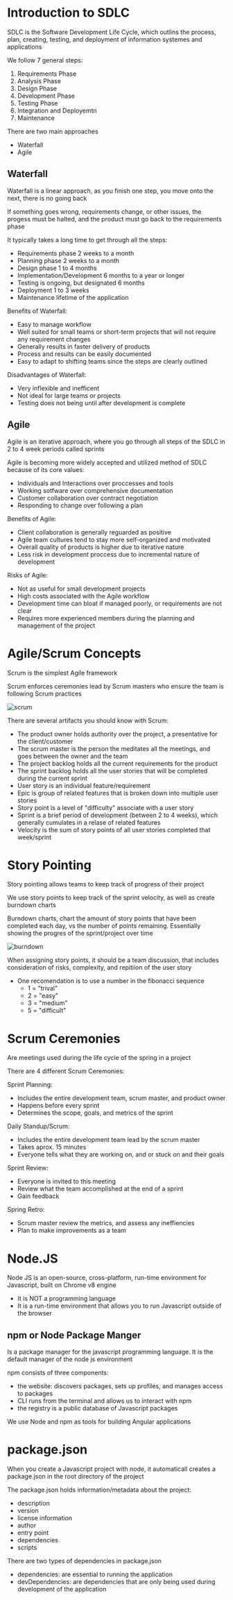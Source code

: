 # Introduction to SDLC

SDLC is the Software Development Life Cycle, which outlins the process, plan, creating, testing, and deployment of information systemes and applications

We follow 7 general steps:

1. Requirements Phase
2. Analysis Phase
3. Design Phase
4. Development Phase
5. Testing Phase
6. Integration and Deployemtn
7. Maintenance 

There are two main approaches

- Waterfall
- Agile

## Waterfall

Waterfall is a linear approach, as you finish one step, you move onto the next, there is no going back

If something goes wrong, requirements change, or other issues, the progess must be halted, and the product must go back to the requirements phase

It typically takes a long time to get through all the steps:

- Requirements phase 2 weeks to a month
- Planning phase 2 weeks to a month
- Design phase 1 to 4 months
- Implementation/Development 6 months to a year or longer
- Testing is ongoing, but designated 6 months
- Deployment 1 to 3 weeks
- Maintenance lifetime of the application

Benefits of Waterfall:

- Easy to manage workflow
- Well suited for small teams or short-term projects that will not require any requirement changes
- Generally results in faster delivery of products
- Process and results can be easily documented
- Easy to adapt to shifting teams since the steps are clearly outlined

Disadvantages of Waterfall:

- Very inflexible and inefficent
- Not ideal for large teams or projects
- Testing does not being until after development is complete

## Agile

Agile is an iterative approach, where you go through all steps of the SDLC in 2 to 4 week periods called sprints

Agile is becoming more widely accepted and utilized method of SDLC because of its core values:

- Individuals and Interactions over proccesses and tools
- Working sotfware over comprehensive documentation
- Customer collaboration over contract negotiation
- Responding to change over following a plan

Benefits of Agile:

- Client collaboration is generally reguarded as positive
- Agile team cultures tend to stay more self-organized and motivated
- Overall quality of products is higher due to iterative nature
- Less risk in development proccess due to incremental nature of development

Risks of Agile:

- Not as useful for small development projects
- High costs associated with the Agile workflow
- Development time can bloat if managed poorly, or requirements are not clear
- Requires more experienced members during the planning and management of the project

# Agile/Scrum Concepts

Scrum is the simplest Agile framework

Scrum enforces ceremonies lead by Scrum masters who ensure the team is following Scrum practices

![scrum](scrum_iteration.jpg)

There are several artifacts you should know with Scrum:

- The product owner holds authority over the project, a presentative for the client/customer
- The scrum master is the person the meditates all the meetings, and goes between the owner and the team
- The project backlog holds all the current requirements for the product
- The sprint backlog holds all the user stories that will be completed during the current sprint
- User story is an individual feature/requirement
- Epic is group of related features that is broken down into multiple user stories
- Story point is a level of "difficulty" associate with a user story
- Sprint is a brief period of development (between 2 to 4 weeks), which generally cumulates in a relase of related features
- Velocity is the sum of story points of all user stories completed that week/sprint

# Story Pointing

Story pointing allows teams to keep track of progress of their project

We use story points to keep track of the sprint velocity, as well as create burndown charts

Burndown charts, chart the amount of story points that have been completed each day, vs the number of points remaining. Essentially showing the progres of the sprint/project over time

![burndown](burndown.PNG)

When assigning story points, it should be a team discussion, that includes consideration of risks, complexity, and repitiion of the user story

- One recomendation is to use a number in the fibonacci sequence
    - 1 = "trival"
    - 2 = "easy"
    - 3 = "medium"
    - 5 = "difficult"

# Scrum Ceremonies

Are meetings used during the life cycle of the spring in a project

There are 4 different Scrum Ceremonies:

Sprint Planning:

- Includes the entire development team, scrum master, and product owner
- Happens before every sprint
- Determines the scope, goals, and metrics of the sprint

Daily Standup/Scrum:

- Includes the entire development team lead by the scrum master
- Takes aprox. 15 minutes
- Everyone tells what they are working on, and or stuck on and their goals

Sprint Review:

- Everyone is invited to this meeting
- Review what the team accomplished at the end of a sprint
- Gain feedback

Spring Retro:
- Scrum master review the metrics, and assess any ineffiencies
- Plan to make improvements as a team

# Node.JS

Node JS is an open-source, cross-platform, run-time environment for Javascript, built on Chrome v8 engine

- It is NOT a programming language
- It is a run-time environment that allows you to run Javascript outside of the browser

## npm or Node Package Manger

Is a package manager for the javascript programming language. It is the default manager of the node js environment

npm consists of three components:
- the website: discovers packages, sets up profiles, and manages access to packages
- CLI runs from the terminal and allows us to interact with npm
- the registry is a public database of Javascript packages

We use Node and npm as tools for building Angular applications

# package.json

When you create a Javascript project with node, it automaticall creates a package.json in the root directory of the project

The package.json holds information/metadata about the project:

- description
- version
- license information
- author
- entry point
- dependencies
- scripts

There are two types of dependencies in package.json

- dependencies: are essential to running the application
- devDependencies: are dependencies that are only being used during development of the application

